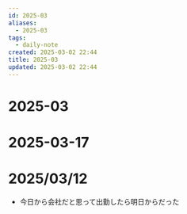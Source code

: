 ```yaml
---
id: 2025-03
aliases:
  - 2025-03
tags:
  - daily-note
created: 2025-03-02 22:44
title: 2025-03
updated: 2025-03-02 22:44
---
```


# 2025-03

# 2025-03-17

# 2025/03/12

- 今日から会社だと思って出勤したら明日からだった

